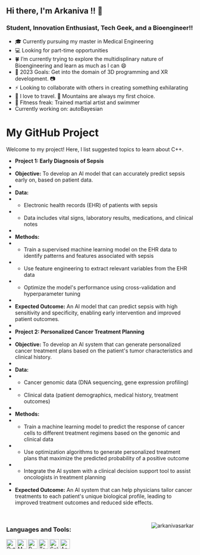 ## Hi there, I'm Arkaniva !!  👋

### Student, Innovation Enthusiast, Tech Geek, and a Bioengineer!!


- 🎓 Currently pursuing my master in Medical Engineering
- 💻 Looking for part-time opportunities
- 🍀 I’m currently trying to explore the multidisplinary nature of Bioengineering and learn as much as I can 😄
- 🥅 2023 Goals: Get into the domain of 3D programming and XR development. 📷
- ⚡ Looking to collaborate with others in creating something exhilarating
- 🚆 I love to travel. 🗻 Mountains are always my first choice.
- 💪 Fitness freak: Trained martial artist and swimmer
- Currently working on: autoBayesian


# My GitHub Project

Welcome to my project! Here, I list suggested topics to learn about C++.

<!--C++_TOPICS-->
- **Project 1: Early Diagnosis of Sepsis**
- 
- **Objective:** To develop an AI model that can accurately predict sepsis early on, based on patient data.
- 
- **Data:**
- * Electronic health records (EHR) of patients with sepsis
- * Data includes vital signs, laboratory results, medications, and clinical notes
- 
- **Methods:**
- * Train a supervised machine learning model on the EHR data to identify patterns and features associated with sepsis
- * Use feature engineering to extract relevant variables from the EHR data
- * Optimize the model's performance using cross-validation and hyperparameter tuning
- 
- **Expected Outcome:** An AI model that can predict sepsis with high sensitivity and specificity, enabling early intervention and improved patient outcomes.
- 
- **Project 2: Personalized Cancer Treatment Planning**
- 
- **Objective:** To develop an AI system that can generate personalized cancer treatment plans based on the patient's tumor characteristics and clinical history.
- 
- **Data:**
- * Cancer genomic data (DNA sequencing, gene expression profiling)
- * Clinical data (patient demographics, medical history, treatment outcomes)
- 
- **Methods:**
- * Train a machine learning model to predict the response of cancer cells to different treatment regimens based on the genomic and clinical data
- * Use optimization algorithms to generate personalized treatment plans that maximize the predicted probability of a positive outcome
- * Integrate the AI system with a clinical decision support tool to assist oncologists in treatment planning
- 
- **Expected Outcome:** An AI system that can help physicians tailor cancer treatments to each patient's unique biological profile, leading to improved treatment outcomes and reduced side effects.
<!--END_C++_TOPICS-->




<br />
<p><img align="right" src="https://github-readme-stats.vercel.app/api/top-langs?username=arkanivasarkar&show_icons=true&locale=en&layout=compact" alt="arkanivasarkar" /></p>

### Languages and Tools:

<img align="left" alt="Python" width="26px" src="https://upload.wikimedia.org/wikipedia/commons/thumb/c/c3/Python-logo-notext.svg/2048px-Python-logo-notext.svg.png" />
<img align="left" alt="MATLAB" width="26px" src="https://upload.wikimedia.org/wikipedia/commons/thumb/2/21/Matlab_Logo.png/668px-Matlab_Logo.png" />
<img align="left" alt="R" width="26px" src="https://upload.wikimedia.org/wikipedia/commons/thumb/1/1b/R_logo.svg/2560px-R_logo.svg.png" />
<img align="left" alt="Tensorflow" width="26px" src="https://upload.wikimedia.org/wikipedia/commons/thumb/2/2d/Tensorflow_logo.svg/1200px-Tensorflow_logo.svg.png" />
<img align="left" alt="Solidworks" width="26px" src="https://www.logolynx.com/images/logolynx/82/821849d7a753b2b23d57a66754f65091.png" />
<img align="left" alt="Ansys" width="26px" src="https://upload.wikimedia.org/wikipedia/commons/0/0b/Ansys_logo.jpg" />
